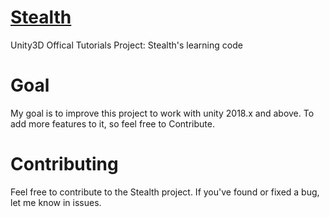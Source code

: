 [Stealth](https://www.youtube.com/watch?v=_TAY-U9eACg&list=PLX2vGYjWbI0QGyfO8PKY1pC8xcRb0X-nP&index=1)
=======

Unity3D Offical Tutorials Project: Stealth's learning code

# Goal
My goal is to improve this project to work with unity 2018.x and above.
To add more features to it, so feel free to Contribute.

# Contributing
Feel free to contribute to the Stealth project. If you've found or fixed a bug, let me know in issues.